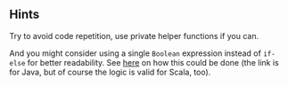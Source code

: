## Hints
Try to avoid code repetition, use private helper functions if you can.

And you might consider using a single `Boolean` expression instead of `if-else` for better readability. See [here](http://cs.wellesley.edu/~cs111/spring00/lectures/boolean-simplification.html) on how this could be done (the link is for Java, but of course the logic is valid for Scala, too).
